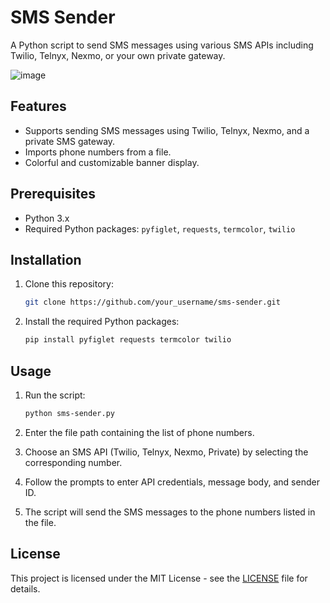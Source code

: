 # SMS Sender

A Python script to send SMS messages using various SMS APIs including Twilio, Telnyx, Nexmo, or your own private gateway.

![image](https://i.imgur.com/jOvRcu9.jpg)

## Features

- Supports sending SMS messages using Twilio, Telnyx, Nexmo, and a private SMS gateway.
- Imports phone numbers from a file.
- Colorful and customizable banner display.

## Prerequisites

- Python 3.x
- Required Python packages: `pyfiglet`, `requests`, `termcolor`, `twilio`

## Installation

1. Clone this repository:

    ```bash
    git clone https://github.com/your_username/sms-sender.git
    ```

2. Install the required Python packages:

    ```bash
    pip install pyfiglet requests termcolor twilio
    ```

## Usage

1. Run the script:

    ```bash
    python sms-sender.py
    ```

2. Enter the file path containing the list of phone numbers.
3. Choose an SMS API (Twilio, Telnyx, Nexmo, Private) by selecting the corresponding number.
4. Follow the prompts to enter API credentials, message body, and sender ID.
5. The script will send the SMS messages to the phone numbers listed in the file.

## License

This project is licensed under the MIT License - see the [LICENSE](LICENSE) file for details.

